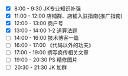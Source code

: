 - [x] 8:00 - 9:30 JK专业知识补强
- [x] 11:00 - 12:00 店铺群、店铺入驻指南(推广指南)
- [x] 12:00 - 13:00 商户号
- [x] 13:00 - 14:00 1-2 道算法题
- [ ] 14:00 - 16:00 技术博客一篇
- [ ] 16:00 - 17:00 《代码以外的功夫》
- [ ] 17:00 - 19:00 撰写疯传相关文章
- [ ] 19:00 - 20:30 PS 精修图片
- [ ] 20:30 - 21:30 JK 加群